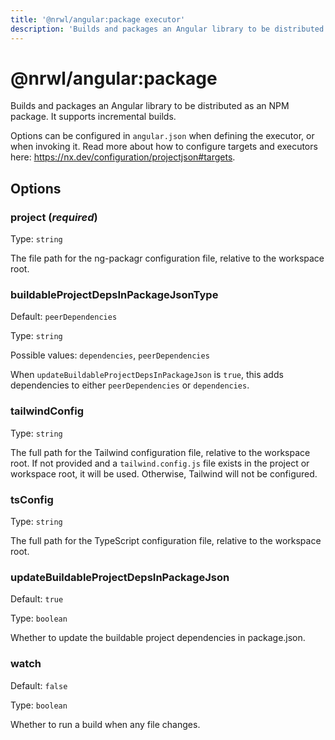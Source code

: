 ```yaml
---
title: '@nrwl/angular:package executor'
description: 'Builds and packages an Angular library to be distributed as an NPM package. It supports incremental builds.'
---
```


# @nrwl/angular:package

Builds and packages an Angular library to be distributed as an NPM package. It supports incremental builds.

Options can be configured in `angular.json` when defining the executor, or when invoking it. Read more about how to configure targets and executors here: https://nx.dev/configuration/projectjson#targets.

## Options

### project (_**required**_)

Type: `string`

The file path for the ng-packagr configuration file, relative to the workspace root.

### buildableProjectDepsInPackageJsonType

Default: `peerDependencies`

Type: `string`

Possible values: `dependencies`, `peerDependencies`

When `updateBuildableProjectDepsInPackageJson` is `true`, this adds dependencies to either `peerDependencies` or `dependencies`.

### tailwindConfig

Type: `string`

The full path for the Tailwind configuration file, relative to the workspace root. If not provided and a `tailwind.config.js` file exists in the project or workspace root, it will be used. Otherwise, Tailwind will not be configured.

### tsConfig

Type: `string`

The full path for the TypeScript configuration file, relative to the workspace root.

### updateBuildableProjectDepsInPackageJson

Default: `true`

Type: `boolean`

Whether to update the buildable project dependencies in package.json.

### watch

Default: `false`

Type: `boolean`

Whether to run a build when any file changes.
